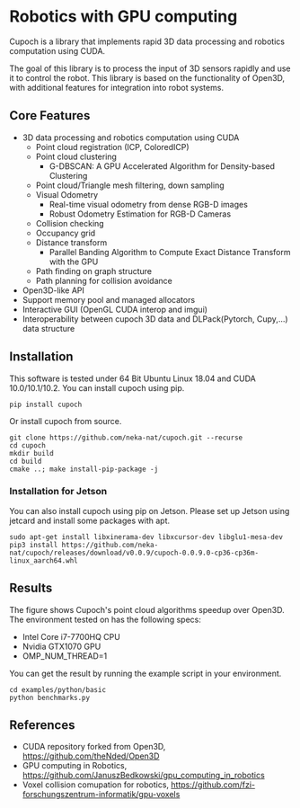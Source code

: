 # Robotics with GPU computing

Cupoch is a library that implements rapid 3D data processing and robotics computation using CUDA.

The goal of this library is to process the input of 3D sensors rapidly and use it to control the robot. This library is based on the functionality of Open3D, with additional features for integration into robot systems.

## Core Features
* 3D data processing and robotics computation using CUDA
	* Point cloud registration (ICP, ColoredICP)
	* Point cloud clustering
		* G-DBSCAN: A GPU Accelerated Algorithm for Density-based Clustering
	* Point cloud/Triangle mesh filtering, down sampling
	* Visual Odometry
		* Real-time visual odometry from dense RGB-D images
		* Robust Odometry Estimation for RGB-D Cameras
	* Collision checking
	* Occupancy grid
	* Distance transform
		* Parallel Banding Algorithm to Compute Exact Distance Transform with the GPU
	* Path finding on graph structure
	* Path planning for collision avoidance
* Open3D-like API
* Support memory pool and managed allocators
* Interactive GUI (OpenGL CUDA interop and imgui)
* Interoperability between cupoch 3D data and DLPack(Pytorch, Cupy,...) data structure

## Installation
This software is tested under 64 Bit Ubuntu Linux 18.04 and CUDA 10.0/10.1/10.2. You can install cupoch using pip.

```
pip install cupoch
```

Or install cupoch from source.

```
git clone https://github.com/neka-nat/cupoch.git --recurse
cd cupoch
mkdir build
cd build
cmake ..; make install-pip-package -j
```

### Installation for Jetson
You can also install cupoch using pip on Jetson. Please set up Jetson using jetcard and install some packages with apt.

```
sudo apt-get install libxinerama-dev libxcursor-dev libglu1-mesa-dev
pip3 install https://github.com/neka-nat/cupoch/releases/download/v0.0.9/cupoch-0.0.9.0-cp36-cp36m-linux_aarch64.whl
```

## Results
The figure shows Cupoch's point cloud algorithms speedup over Open3D. The environment tested on has the following specs:

* Intel Core i7-7700HQ CPU
* Nvidia GTX1070 GPU
* OMP_NUM_THREAD=1

You can get the result by running the example script in your environment.

```
cd examples/python/basic
python benchmarks.py
```

## References
* CUDA repository forked from Open3D, https://github.com/theNded/Open3D
* GPU computing in Robotics, https://github.com/JanuszBedkowski/gpu_computing_in_robotics
* Voxel collision comupation for robotics, https://github.com/fzi-forschungszentrum-informatik/gpu-voxels